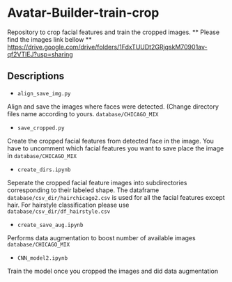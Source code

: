 # Avatar-Builder-train-crop
Repository to crop facial features and train the cropped images. 
** Please find the images link bellow **
https://drive.google.com/drive/folders/1FdxTUUDt2GRjqskM70901av-qf2VTlEJ?usp=sharing

## Descriptions

- ```align_save_img.py```

Align and save the images where faces were detected. (Change directory files name according to yours. ```database/CHICAGO_MIX```


- ```save_cropped.py```

Create the cropped facial features from detected face in the image. You have to uncomment which facial features you want to save place the image in ```database/CHICAGO_MIX```

- ```create_dirs.ipynb```

Seperate the cropped facial feature images into subdirectories corresponding to their labeled shape. The dataframe  ```database/csv_dir/hairchicago2.csv``` is used for all the facial features except hair. For hairstyle classification please use ```database/csv_dir/df_hairstyle.csv```

- ```create_save_aug.ipynb```

Performs data augmentation to boost number of available images ```database/CHICAGO_MIX```

- ```CNN_model2.ipynb```

Train the model once you cropped the images and did data augmentation
